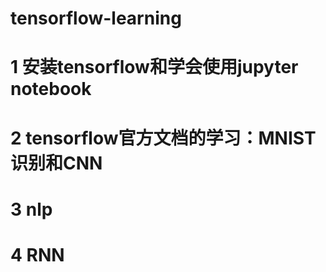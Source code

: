 # tensorflow-learning
 
# 1 安装tensorflow和学会使用jupyter notebook
# 2 tensorflow官方文档的学习：MNIST识别和CNN
# 3 nlp
# 4 RNN
